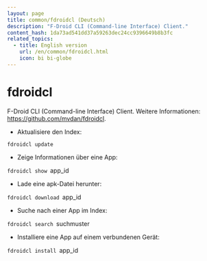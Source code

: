 ```yaml
---
layout: page
title: common/fdroidcl (Deutsch)
description: "F-Droid CLI (Command-line Interface) Client."
content_hash: 1da73ad541dd37a59263dec24cc9396649b8b3fc
related_topics:
  - title: English version
    url: /en/common/fdroidcl.html
    icon: bi bi-globe
---
```

# fdroidcl

F-Droid CLI (Command-line Interface) Client.
Weitere Informationen: <https://github.com/mvdan/fdroidcl>.

- Aktualisiere den Index:

`fdroidcl update`

- Zeige Informationen über eine App:

`fdroidcl show `<span class="tldr-var badge badge-pill bg-dark-lm bg-white-dm text-white-lm text-dark-dm font-weight-bold">app_id</span>

- Lade eine apk-Datei herunter:

`fdroidcl download `<span class="tldr-var badge badge-pill bg-dark-lm bg-white-dm text-white-lm text-dark-dm font-weight-bold">app_id</span>

- Suche nach einer App im Index:

`fdroidcl search `<span class="tldr-var badge badge-pill bg-dark-lm bg-white-dm text-white-lm text-dark-dm font-weight-bold">suchmuster</span>

- Installiere eine App auf einem verbundenen Gerät:

`fdroidcl install `<span class="tldr-var badge badge-pill bg-dark-lm bg-white-dm text-white-lm text-dark-dm font-weight-bold">app_id</span>
